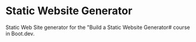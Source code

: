 # Static Website Generator

Static Web Site generator for the "Build a Static Website Generator# course in Boot.dev.
